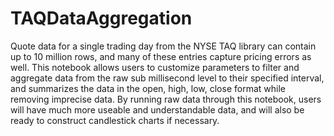 # TAQDataAggregation
Quote data for a single trading day from the NYSE TAQ library can contain up to 10 million rows, and many of these entries capture pricing errors as well. This notebook allows users to customize parameters to filter and aggregate data from the raw sub millisecond level to their specified interval, and summarizes the data in the open, high, low, close format while removing imprecise data. By running raw data through this notebook, users will have much more useable and understandable data, and will also be ready to construct candlestick charts if necessary.

